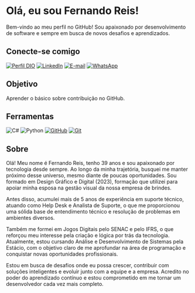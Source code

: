# Olá, eu sou Fernando Reis!

Bem-vindo ao meu perfil no GitHub! Sou apaixonado por desenvolvimento de software e sempre em busca de novos desafios e aprendizados.

## Conecte-se comigo
[![Perfil DIO](https://img.shields.io/badge/-Meu%20Perfil%20na%20DIO-0077B5?style=for-the-badge&logo=gitbook&logoColor=white)](https://www.dio.me/users/fernando01022013)
[![LinkedIn](https://img.shields.io/badge/LinkedIn-0077B5?style=for-the-badge&logo=linkedin&logoColor=white)](https://www.https://www.linkedin.com/in/fernando-reis-bb6912b7/)
[![E-mail](https://img.shields.io/badge/-Email-0077B5?style=for-the-badge&logo=microsoft-outlook&logoColor=white)](mailto:fernando01022013@gmail.com)
[![WhatsApp](https://img.shields.io/badge/WhatsApp-0077B5?style=for-the-badge&logo=whatsapp&logoColor=white)](https://wa.me/55+11+981604489) 

## Objetivo
Aprender o básico sobre contribuição no GitHub.

## Ferramentas
![C#](https://img.shields.io/badge/C%23-0D1117?style=for-the-badge&logo=c-sharp&logoColor=823085)
![Python](https://img.shields.io/badge/Python-000?style=for-the-badge&logo=python)
[![GitHub](https://img.shields.io/badge/GitHub-000?style=for-the-badge&logo=github&logoColor=30A3DC)](https://docs.github.com/)
[![Git](https://img.shields.io/badge/Git-000?style=for-the-badge&logo=git&logoColor=E94D5F)](https://git-scm.com/doc) 

## Sobre

Olá! Meu nome é Fernando Reis, tenho 39 anos e sou apaixonado por tecnologia desde sempre. Ao longo da minha trajetória, busquei me manter próximo desse universo, mesmo diante de poucas oportunidades. Sou formado em Design Gráfico e Digital (2023), formação que utilizei para apoiar minha esposa na gestão visual da nossa empresa de brindes.

Antes disso, acumulei mais de 5 anos de experiência em suporte técnico, atuando como Help Desk e Analista de Suporte, o que me proporcionou uma sólida base de entendimento técnico e resolução de problemas em ambientes diversos.

Também me formei em Jogos Digitais pelo SENAC e pelo IFRS, o que reforçou meu interesse pela criação e lógica por trás da tecnologia. Atualmente, estou cursando Análise e Desenvolvimento de Sistemas pela Estácio, com o objetivo claro de me aprofundar na área de programação e conquistar novas oportunidades profissionais.

Estou em busca de desafios onde eu possa crescer, contribuir com soluções inteligentes e evoluir junto com a equipe e a empresa. Acredito no poder do aprendizado contínuo e estou comprometido em me tornar um desenvolvedor cada vez mais completo.



